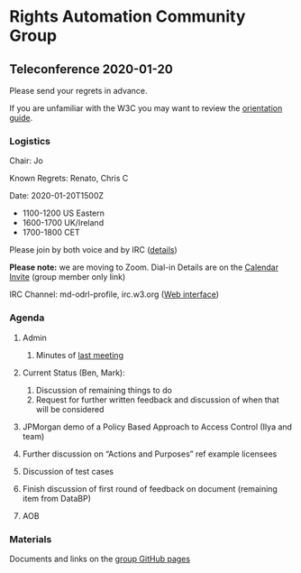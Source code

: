 # Rights Automation Community Group

## Teleconference 2020-01-20

Please send your regrets in advance.

If you are unfamiliar with the W3C you may want to review the [orientation guide](https://w3c.github.io/market-data-odrl-profile/orientation.html).

### Logistics

Chair: Jo

Known Regrets: Renato, Chris C

Date: 2020-01-20T1500Z
*  1100-1200 US Eastern
*  1600-1700 UK/Ireland
*  1700-1800 CET

Please join by both voice and by IRC ([details](https://w3c.github.io/market-data-odrl-profile/orientation.html#irc))

**Please note:** we are moving to Zoom. Dial-in Details are on the [Calendar Invite](http://www.w3.org/2020/04/md-odrl-profile.ics) (group member only link)

IRC Channel: md-odrl-profile, irc.w3.org ([Web interface](http://irc.w3.org))

### Agenda

1. Admin
    1. Minutes of [last meeting](https://www.w3.org/2020/01/06-md-odrl-profile-minutes.html)
    
2. Current Status (Ben, Mark):
    1. Discussion of remaining things to do
    2. Request for further written feedback and discussion of when that will be considered

3. JPMorgan demo of a Policy Based Approach to Access Control (Ilya and team)

4. Further discussion on “Actions and Purposes” ref example licensees

5. Discussion of test cases

6. Finish discussion of first round of feedback on document (remaining item from DataBP) 
    
7. AOB

### Materials

Documents and links on the [group GitHub pages](https://w3c.github.io/market-data-odrl-profile)


